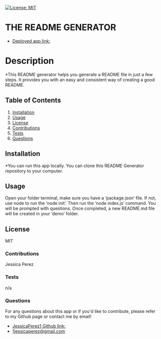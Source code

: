 [![License: MIT](https://img.shields.io/badge/License-MIT-lightgrey.svg)](https://opensource.org/licenses/MIT)

  # THE README GENERATOR
  * [Deployed app link:](https://jessicaperez1.github.io/Readme-Generator/)

  # Description
  *This README generator helps you generate a README file in just a few steps. It provides you with an easy and consistent way of creating a good README.

  ## Table of Contents
  1. [Installation](#installation)
  2. [Usage](#usage)
  3. [License](#license)
  4. [Contributions](#contributions)
  5. [Tests](#tests)
  6. [Questions](#questions)

  ## Installation
  *You can run this app locally. You can clone this README Generator repository to your computer.
  
  ## Usage
  Open your folder terminal, make sure you have a ‘package.json’ file. If not, use node to run the ‘node init’. Then run the ‘node index.js’ command. You will be prompted with questions. Once completed, a new README.md file will be created in your ‘demo’ folder.

  ## License
  MIT

  ### Contributions
  Jessica Perez

  ### Tests
  n/a

  ### Questions
  For any questions about this app or if you'd like to contribute, please refer to my Github page or contact me by email!
  * [JessicaPerez1 Github link:](https://github.com/JessicaPerez1)
  * 1jessicaperez@gmail.com

  
